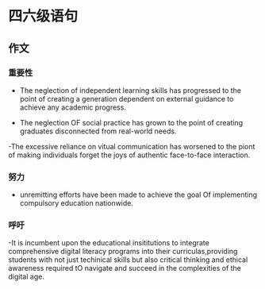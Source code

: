# 四六级语句

## 作文

### 重要性


- The neglection of independent learning skills has progressed to the point of creating a generation dependent on external guidance to achieve any academic progress.

- The neglection OF social practice has grown to the point of creating graduates disconnected from real-world needs.

-The excessive reliance on vitual communication has worsened to the piont of making individuals forget the joys of authentic face-to-face interaction.


### 努力


- unremitting efforts have been made to achieve the goal Of implementing compulsory education nationwide.    


### 呼吁

-It is incumbent upon the educational insititutions to integrate comprehensive digital literacy programs into their curriculas,providing students with not just techinical skills but also critical thinking and ethical awareness required tO navigate and succeed in the complexities of the digital age.